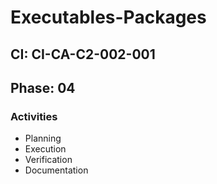 # Executables-Packages

## CI: CI-CA-C2-002-001
## Phase: 04

### Activities
- Planning
- Execution
- Verification
- Documentation
